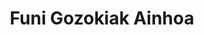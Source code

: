 ---
title: "Funi Gozokiak Ainhoa"
url: /valle-de-trapaga-trapagaran/funi-gozokiak-ainhoa/
shop: Süßwaren
---